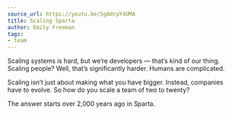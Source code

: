 ```yaml
---
source_url: https://youtu.be/SgAdrpY4UMA
title: Scaling Sparta
author: Emily Freeman
tags:
- team
---
```

Scaling systems is hard, but we’re developers — that’s kind of our thing. Scaling people? Well, that’s significantly harder. Humans are complicated.

Scaling isn’t just about making what you have bigger. Instead, companies have to evolve. So how do you scale a team of two to twenty? 

The answer starts over 2,000 years ago in Sparta.
